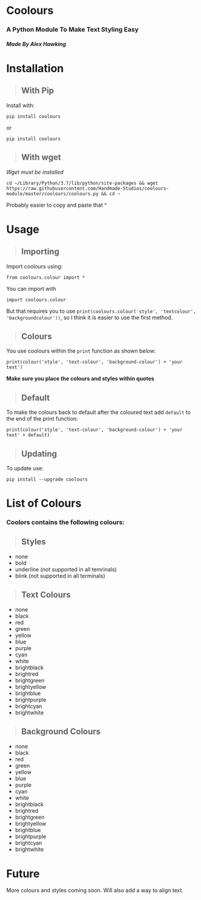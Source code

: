 # **Coolours**
### A Python Module To Make Text Styling Easy
#### _Made By Alex Hawking_

# Installation

> ## With Pip

Install with:

    pip install coolours

or

    pip install coolours

> ## With wget

_Wget must be installed_

    cd ~/Library/Python/3.7/lib/python/site-packages && wget https://raw.githubusercontent.com/Handmade-Studios/coolours-module/master/coolours/coolours.py && cd ~

Probably easier to copy and paste that ^


# Usage

> ## Importing

Import coolours using:

    from coolours.colour import *

You can import with

    import coolours.colour

But that requires you to use `print(coolours.colour('style', 'textcolour', 'backgroundcolour'))`, so I think it is easier to use the first method.

> ## Colours

You use coolours within the `print` function as shown below:

    print(colour('style', 'text-colour', 'background-colour') + 'your text')

**Make sure you place the colours and styles within quotes**

> ## Default

To make the colours back to default after the coloured text add `default` to the end of the print function:

    print(colour('style', 'text-colour', 'background-colour') + 'your text' + default)

> ## Updating

To update use:

    pip install --upgrade coolours

# List of Colours

### Coolors contains the following colours:

> ## Styles

- none
- bold
- underline (not supported in all temrinals)
- blink (not supported in all terminals)

> ## Text Colours

- none
- black
- red
- green
- yellow
- blue
- purple
- cyan
- white
- brightblack
- brightred
- brightgreen
- brightyellow
- brightblue
- brightpurple
- brightcyan
- brightwhite

> ## Background Colours

- none
- black
- red
- green
- yellow
- blue
- purple
- cyan
- white
- brightblack
- brightred
- brightgreen
- brightyellow
- brightblue
- brightpurple
- brightcyan
- brightwhite


# Future

More colours and styles coming soon. Will also add a way to align text.


